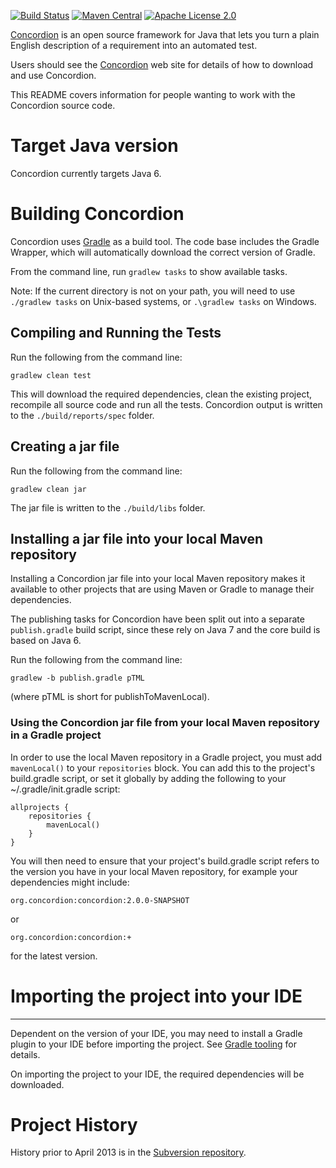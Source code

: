 [![Build Status](https://img.shields.io/travis/concordion/concordion.svg)](https://travis-ci.org/concordion/concordion)
[![Maven Central](https://img.shields.io/maven-central/v/org.concordion/concordion.svg)](http://search.maven.org/#search%7Cga%7C1%7Cg%3A%22org.concordion%22%20AND%20a%3A%22concordion%22)
[![Apache License 2.0](https://img.shields.io/badge/license-Apache%202.0-blue.svg)](http://www.apache.org/licenses/LICENSE-2.0.html)

[Concordion](http://www.concordion.org) is an open source framework for Java that lets you turn a plain English description of a requirement into an automated test.

Users should see the [Concordion](http://www.concordion.org) web site for details of how to download and use Concordion.

This README covers information for people wanting to work with the Concordion source code.

# Target Java version
Concordion currently targets Java 6.

# Building Concordion
Concordion uses [Gradle](http://www.gradle.org/) as a build tool. The code base includes the Gradle Wrapper, which will automatically download the correct version of Gradle.

From the command line, run `gradlew tasks` to show available tasks. 

Note: If the current directory is not on your path, you will need to use `./gradlew tasks` on Unix-based systems, or `.\gradlew tasks` on Windows.

## Compiling and Running the Tests

Run the following from the command line:

```gradlew clean test```
    
This will download the required dependencies, clean the existing project, recompile all source code and run all the tests. Concordion output is written to the `./build/reports/spec` folder.

## Creating a jar file

Run the following from the command line:

```gradlew clean jar```

The jar file is written to the `./build/libs` folder.

## Installing a jar file into your local Maven repository

Installing a Concordion jar file into your local Maven repository makes it available to other projects that are using Maven or Gradle to manage their dependencies.

The publishing tasks for Concordion have been split out into a separate `publish.gradle` build script, since these rely on Java 7 and the core build is based on Java 6.

Run the following from the command line:

```gradlew -b publish.gradle pTML```

(where pTML is short for publishToMavenLocal).

### Using the Concordion jar file from your local Maven repository in a Gradle project

In order to use the local Maven repository in a Gradle project, you must add `mavenLocal()` to your `repositories` block. You can add this to the project's build.gradle script, or set it globally by adding the following to your ~/.gradle/init.gradle script:

```
allprojects {
    repositories {
        mavenLocal()
    }
}
```

You will then need to ensure that your project's build.gradle script refers to the version you have in your local Maven repository, for example your dependencies might include:

    org.concordion:concordion:2.0.0-SNAPSHOT

or

    org.concordion:concordion:+

for the latest version.

# Importing the project into your IDE
----------------------------------------
Dependent on the version of your IDE, you may need to install a Gradle plugin to your IDE before importing the project. See [Gradle tooling](https://www.gradle.org/tooling) for details.

On importing the project to your IDE, the required dependencies will be downloaded.

Project History
=========
History prior to April 2013 is in the [Subversion repository](http://concordion.googlecode.com/svn/tags/final-revision-before-github-migration/).

